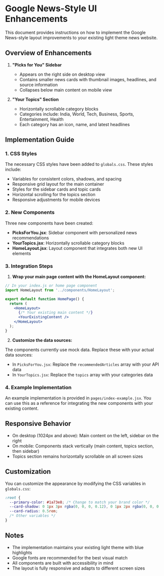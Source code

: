 # Google News-Style UI Enhancements

This document provides instructions on how to implement the Google News-style layout improvements to your existing light theme news website.

## Overview of Enhancements

1. **"Picks for You" Sidebar**
   - Appears on the right side on desktop view
   - Contains smaller news cards with thumbnail images, headlines, and source information
   - Collapses below main content on mobile view

2. **"Your Topics" Section**
   - Horizontally scrollable category blocks
   - Categories include: India, World, Tech, Business, Sports, Entertainment, Health
   - Each category has an icon, name, and latest headlines

## Implementation Guide

### 1. CSS Styles

The necessary CSS styles have been added to `globals.css`. These styles include:
- Variables for consistent colors, shadows, and spacing
- Responsive grid layout for the main container
- Styles for the sidebar cards and topic cards
- Horizontal scrolling for the topics section
- Responsive adjustments for mobile devices

### 2. New Components

Three new components have been created:

- **PicksForYou.jsx**: Sidebar component with personalized news recommendations
- **YourTopics.jsx**: Horizontally scrollable category blocks
- **HomeLayout.jsx**: Layout component that integrates both new UI elements

### 3. Integration Steps

1. **Wrap your main page content with the HomeLayout component:**

```jsx
// In your index.js or home page component
import HomeLayout from '../components/HomeLayout';

export default function HomePage() {
  return (
    <HomeLayout>
      {/* Your existing main content */}
      <YourExistingContent />
    </HomeLayout>
  );
}
```

2. **Customize the data sources:**

The components currently use mock data. Replace these with your actual data sources:

- In `PicksForYou.jsx`: Replace the `recommendedArticles` array with your API data
- In `YourTopics.jsx`: Replace the `topics` array with your categories data

### 4. Example Implementation

An example implementation is provided in `pages/index-example.jsx`. You can use this as a reference for integrating the new components with your existing content.

## Responsive Behavior

- On desktop (1024px and above): Main content on the left, sidebar on the right
- On mobile: Components stack vertically (main content, topics section, then sidebar)
- Topics section remains horizontally scrollable on all screen sizes

## Customization

You can customize the appearance by modifying the CSS variables in `globals.css`:

```css
:root {
  --primary-color: #1a73e8; /* Change to match your brand color */
  --card-shadow: 0 1px 3px rgba(0, 0, 0, 0.12), 0 1px 2px rgba(0, 0, 0, 0.08);
  --card-radius: 0.5rem;
  /* Other variables */
}
```

## Notes

- The implementation maintains your existing light theme with blue highlights
- Google fonts are recommended for the best visual match
- All components are built with accessibility in mind
- The layout is fully responsive and adapts to different screen sizes